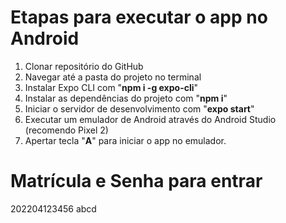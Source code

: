 # Etapas para executar o app no Android
1. Clonar repositório do GitHub
2. Navegar até a pasta do projeto no terminal
3. Instalar Expo CLI com "**npm i -g expo-cli**"
4. Instalar as dependências do projeto com "**npm i**"
5. Iniciar o servidor de desenvolvimento com "**expo start**"
6. Executar um emulador de Android através do Android Studio (recomendo Pixel 2)
7. Apertar tecla "**A**" para iniciar o app no emulador.

# Matrícula e Senha para entrar
202204123456
abcd
